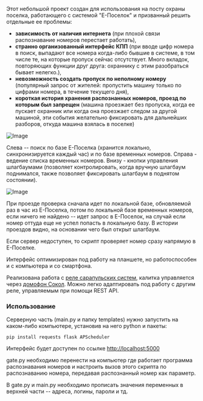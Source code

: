 Этот небольшой проект создан для использования на посту охраны поселка, работающего с системой "Е-Поселок" и призванный решить отдельные ее проблемы:

- **зависимость от наличия интернета** (при плохой связи распознавание номеров перестает работать),
- **странно организованный интерфейс КПП** (при вводе цифр номера в поиск, выпадают все номера когда-либо бывшие в системе, в том числе те, на которые пропуск сейчас отсутствует. Много вкладок, повторяющих функции друг друга: охраннику с этим разобраться бывает нелегко.),
- **невозможность создать пропуск по неполному номеру** (популярный запрос от жителей: пропустить машину только по цифрами номера, в течение текущего дня),
- **короткая история хранения распознанных номеров, проезд по которым был запрещен** (машина проезжает без пропуска, когда ее пускает охранник или когда она проезжает следом за другой машиной, эти события желательно фиксировать для дальнейших разборов, откуда машина взялась в поселке)


![Image](https://github.com/user-attachments/assets/42a4abce-db97-4967-8ebd-7b4533671f88)


Слева -- поиск по базе Е-Поселка (хранится локально, синхронизируется каждый час) и по базе временных номеров. Справа - ведение списка временных номеров. Внизу - кнопки управления шлагбаумами (позволяет контролировать, когда вручную шлагбаум поднимался, также позволяет фиксировать шлагбаум в поднятом состоянии).


![Image](https://github.com/user-attachments/assets/07225a4d-b840-41fe-bf1e-df95af1e46ff)


При проезде проверка сначала идет по локальной базе, обновляемой раз в час из Е-Поселка, потом по локальной базе временных номеров, если ничего не найдено -- идет запрос в Е-Поселок, на случай если номер оттуда еще не успел попасть в локальную базу. В истории проездов видно, на основании чего был открыт шлагбаум.

Если сервер недоступен, то скрипт проверяет номер сразу напрямую в Е-Поселке.

Интерфейс оптимизирован под работу на планшете, но работоспособен и с компьютера и со смартфона.

Реализована работа с [реле сарапульских систем](https://sprecord.ru/products/gsm-rele-cl-gate/), калитка управляется через [домофон Сокол](https://doc.is74.ru/books/umnyi-domofon-sokol-plius/page/api-dokumentaciia). Можно легко адаптировать под работу с другим реле, управляемым при помощи REST API.

### Использование

Серверную часть (main.py и папку templates) нужно запустить на каком-либо компьютере, установив на него python и пакеты:

```
pip install requests flask APScheduler

```

Интерфейс будет доступен по ссылке [http://localhost:5000](http://localhost:5000)

gate.py необходимо перенести на компьютер где работает программа распознавания номеров и настроить вызов этого скрипта по распознаванию номера, передавая распознанный номер как параметр.

В gate.py и main.py необходимо прописать значения переменных в верхней части -- адреса, логины, пароли и тд.

